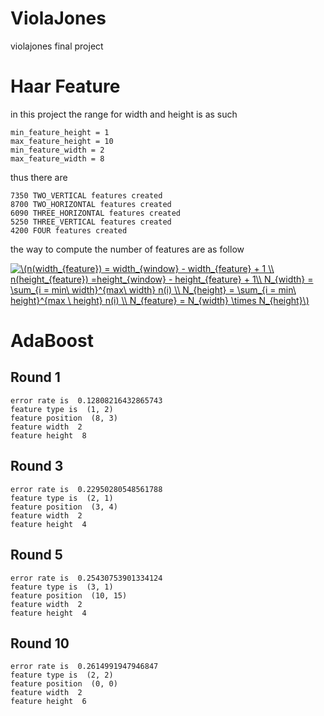 # ViolaJones
violajones final project
# Haar Feature

in this project the range for width and height is as such

    min_feature_height = 1
    max_feature_height = 10
    min_feature_width = 2
    max_feature_width = 8

thus there are 

    7350 TWO_VERTICAL features created
    8700 TWO_HORIZONTAL features created
    6090 THREE_HORIZONTAL features created
    5250 THREE_VERTICAL features created
    4200 FOUR features created

the way to compute the number of features are as follow

<a href="https://www.codecogs.com/eqnedit.php?latex=\(n(width_{feature})&space;=&space;width_{window}&space;-&space;width_{feature}&space;&plus;&space;1&space;\\&space;n(height_{feature})&space;=height_{window}&space;-&space;height_{feature}&space;&plus;&space;1\\&space;N_{width}&space;=&space;\sum_{i&space;=&space;min\&space;width}^{max\&space;width}&space;n(i)&space;\\&space;N_{height}&space;=&space;\sum_{i&space;=&space;min\&space;height}^{max&space;\&space;height}&space;n(i)&space;\\&space;N_{feature}&space;=&space;N_{width}&space;\times&space;N_{height}\)" target="_blank"><img src="https://latex.codecogs.com/gif.latex?\(n(width_{feature})&space;=&space;width_{window}&space;-&space;width_{feature}&space;&plus;&space;1&space;\\&space;n(height_{feature})&space;=height_{window}&space;-&space;height_{feature}&space;&plus;&space;1\\&space;N_{width}&space;=&space;\sum_{i&space;=&space;min\&space;width}^{max\&space;width}&space;n(i)&space;\\&space;N_{height}&space;=&space;\sum_{i&space;=&space;min\&space;height}^{max&space;\&space;height}&space;n(i)&space;\\&space;N_{feature}&space;=&space;N_{width}&space;\times&space;N_{height}\)" title="\(n(width_{feature}) = width_{window} - width_{feature} + 1 \\ n(height_{feature}) =height_{window} - height_{feature} + 1\\ N_{width} = \sum_{i = min\ width}^{max\ width} n(i) \\ N_{height} = \sum_{i = min\ height}^{max \ height} n(i) \\ N_{feature} = N_{width} \times N_{height}\)" /></a>

# AdaBoost
## Round 1

    error rate is  0.12808216432865743
    feature type is  (1, 2)
    feature position  (8, 3)
    feature width  2
    feature height  8

## Round 3

    error rate is  0.22950280548561788
    feature type is  (2, 1)
    feature position  (3, 4)
    feature width  2
    feature height  4

## Round 5

    error rate is  0.25430753901334124
    feature type is  (3, 1)
    feature position  (10, 15)
    feature width  2
    feature height  4

## Round 10

    error rate is  0.2614991947946847
    feature type is  (2, 2)
    feature position  (0, 0)
    feature width  2
    feature height  6
